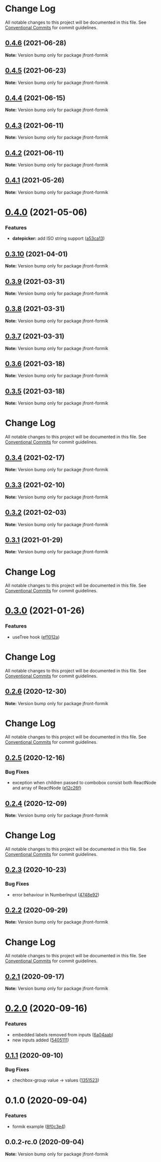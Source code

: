 # Change Log

All notable changes to this project will be documented in this file. See
[Conventional Commits](https://conventionalcommits.org) for commit guidelines.

## [0.4.6](https://github.com/Jepria/jfront-ui/compare/jfront-formik@0.4.5...jfront-formik@0.4.6) (2021-06-28)

**Note:** Version bump only for package jfront-formik

## [0.4.5](https://github.com/Jepria/jfront-ui/compare/jfront-formik@0.4.4...jfront-formik@0.4.5) (2021-06-23)

**Note:** Version bump only for package jfront-formik

## [0.4.4](https://github.com/Jepria/jfront-ui/compare/jfront-formik@0.4.3...jfront-formik@0.4.4) (2021-06-15)

**Note:** Version bump only for package jfront-formik

## [0.4.3](https://github.com/Jepria/jfront-ui/compare/jfront-formik@0.4.2...jfront-formik@0.4.3) (2021-06-11)

**Note:** Version bump only for package jfront-formik

## [0.4.2](https://github.com/Jepria/jfront-ui/compare/jfront-formik@0.4.1...jfront-formik@0.4.2) (2021-06-11)

**Note:** Version bump only for package jfront-formik

## [0.4.1](https://github.com/Jepria/jfront-ui/compare/jfront-formik@0.4.0...jfront-formik@0.4.1) (2021-05-26)

**Note:** Version bump only for package jfront-formik

# [0.4.0](https://github.com/Jepria/jfront-ui/compare/jfront-formik@0.3.10...jfront-formik@0.4.0) (2021-05-06)

### Features

- **datepicker:** add ISO string support
  ([a53ca13](https://github.com/Jepria/jfront-ui/commit/a53ca138895039b880fa7729009c749a236086d1))

## [0.3.10](https://github.com/Jepria/jfront-ui/compare/jfront-formik@0.3.9...jfront-formik@0.3.10) (2021-04-01)

**Note:** Version bump only for package jfront-formik

## [0.3.9](https://github.com/Jepria/jfront-ui/compare/jfront-formik@0.3.8...jfront-formik@0.3.9) (2021-03-31)

**Note:** Version bump only for package jfront-formik

## [0.3.8](https://github.com/Jepria/jfront-ui/compare/jfront-formik@0.3.7...jfront-formik@0.3.8) (2021-03-31)

**Note:** Version bump only for package jfront-formik

## [0.3.7](https://github.com/Jepria/jfront-ui/compare/jfront-formik@0.3.6...jfront-formik@0.3.7) (2021-03-31)

**Note:** Version bump only for package jfront-formik

## [0.3.6](https://github.com/Jepria/jfront-ui/compare/jfront-formik@0.3.5...jfront-formik@0.3.6) (2021-03-18)

**Note:** Version bump only for package jfront-formik

## [0.3.5](https://github.com/Jepria/jfront-ui/compare/jfront-formik@0.3.4...jfront-formik@0.3.5) (2021-03-18)

**Note:** Version bump only for package jfront-formik

# Change Log

All notable changes to this project will be documented in this file. See
[Conventional Commits](https://conventionalcommits.org) for commit guidelines.

## [0.3.4](https://github.com/Jepria/jfront-ui/compare/jfront-formik@0.3.3...jfront-formik@0.3.4) (2021-02-17)

**Note:** Version bump only for package jfront-formik

## [0.3.3](https://github.com/Jepria/jfront-ui/compare/jfront-formik@0.3.2...jfront-formik@0.3.3) (2021-02-10)

**Note:** Version bump only for package jfront-formik

## [0.3.2](https://github.com/Jepria/jfront-ui/compare/jfront-formik@0.3.1...jfront-formik@0.3.2) (2021-02-03)

**Note:** Version bump only for package jfront-formik

## [0.3.1](https://github.com/Jepria/jfront-ui/compare/jfront-formik@0.3.0...jfront-formik@0.3.1) (2021-01-29)

**Note:** Version bump only for package jfront-formik

# Change Log

All notable changes to this project will be documented in this file. See
[Conventional Commits](https://conventionalcommits.org) for commit guidelines.

# [0.3.0](https://github.com/Jepria/jfront-ui/compare/jfront-formik@0.2.6...jfront-formik@0.3.0) (2021-01-26)

### Features

- useTree hook
  ([ef1012a](https://github.com/Jepria/jfront-ui/commit/ef1012af5ef8d97ae968b37dcac86562dd24c55f))

# Change Log

All notable changes to this project will be documented in this file. See
[Conventional Commits](https://conventionalcommits.org) for commit guidelines.

## [0.2.6](https://github.com/Jepria/jfront-ui/compare/jfront-formik@0.2.5...jfront-formik@0.2.6) (2020-12-30)

**Note:** Version bump only for package jfront-formik

# Change Log

All notable changes to this project will be documented in this file. See
[Conventional Commits](https://conventionalcommits.org) for commit guidelines.

## [0.2.5](https://github.com/Jepria/jfront-ui/compare/jfront-formik@0.2.4...jfront-formik@0.2.5) (2020-12-16)

### Bug Fixes

- exception when children passed to combobox consist both ReactNode and array of
  ReactNode
  ([e12c26f](https://github.com/Jepria/jfront-ui/commit/e12c26fcf0d7960b1c2af5ecafd284d1aa90c692))

## [0.2.4](https://github.com/Jepria/jfront-ui/compare/jfront-formik@0.2.3...jfront-formik@0.2.4) (2020-12-09)

**Note:** Version bump only for package jfront-formik

# Change Log

All notable changes to this project will be documented in this file. See
[Conventional Commits](https://conventionalcommits.org) for commit guidelines.

## [0.2.3](https://github.com/Jepria/jfront-ui/compare/jfront-formik@0.2.2...jfront-formik@0.2.3) (2020-10-23)

### Bug Fixes

- error behaviour in NumberInput
  ([4748e92](https://github.com/Jepria/jfront-ui/commit/4748e92390c2939ab7cb252b5fae591584aac4ce))

## [0.2.2](https://github.com/Jepria/jfront-ui/compare/jfront-formik@0.2.1...jfront-formik@0.2.2) (2020-09-29)

**Note:** Version bump only for package jfront-formik

# Change Log

All notable changes to this project will be documented in this file. See
[Conventional Commits](https://conventionalcommits.org) for commit guidelines.

## [0.2.1](https://github.com/Jepria/jfront-ui/compare/jfront-formik@0.2.0...jfront-formik@0.2.1) (2020-09-17)

**Note:** Version bump only for package jfront-formik

# [0.2.0](https://github.com/Jepria/jfront-ui/compare/jfront-formik@0.1.1...jfront-formik@0.2.0) (2020-09-16)

### Features

- embedded labels removed from inputs
  ([6a04aab](https://github.com/Jepria/jfront-ui/commit/6a04aab0fdf5da0948a6adf6181a6fdd43234eec))
- new inputs added
  ([5405111](https://github.com/Jepria/jfront-ui/commit/54051110bcf9fcd36d7adc9b5b24436045bd116b))

## [0.1.1](https://github.com/Jepria/jfront-ui/compare/jfront-formik@0.1.0...jfront-formik@0.1.1) (2020-09-10)

### Bug Fixes

- chechbox-group value -> values
  ([1351523](https://github.com/Jepria/jfront-ui/commit/13515237d538b2e175e37856613074e98c92ebf4))

# 0.1.0 (2020-09-04)

### Features

- formik example
  ([8f0c3e4](https://github.com/Jepria/jfront-ui/commit/8f0c3e4b5acf744291490177dbbf462ae93809d7))

## 0.0.2-rc.0 (2020-09-04)

**Note:** Version bump only for package jfront-formik
